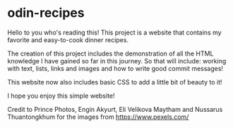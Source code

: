 # odin-recipes

Hello to you who's reading this! This project is a website that contains my favorite and easy-to-cook dinner recipes.

The creation of this project includes the demonstration of all the HTML knowledge I have gained so far in this journey. So that will include: working with text, lists, links and images and how to write good commit messages!

This website now also includes basic CSS to add a little bit of beauty to it!

I hope you enjoy this simple website!

Credit to Prince Photos, Engin Akyurt, Eli Velikova Maytham and Nussarus Thuantongkhum for the images from https://www.pexels.com/